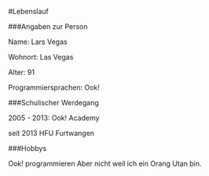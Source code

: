 #Lebenslauf


###Angaben zur Person

Name: Lars Vegas

Wohnort: Las Vegas

Alter: 91

Programmiersprachen: Ook!


###Schulischer Werdegang

2005 - 2013:  Ook! Academy

seit 2013 HFU Furtwangen


###Hobbys

Ook! programmieren
Aber nicht weil ich ein Orang Utan bin.
